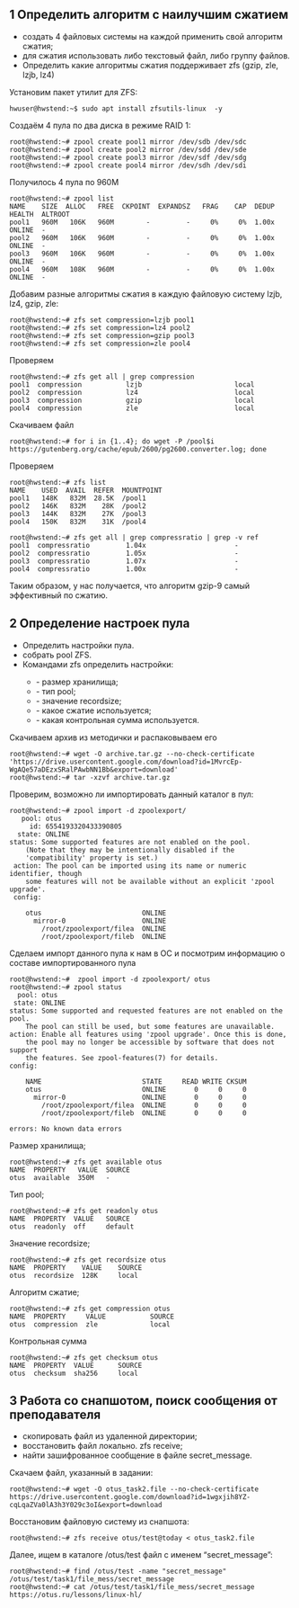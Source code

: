 ## 1 Определить алгоритм с наилучшим сжатием
<ul>
   <li>создать 4 файловых системы на каждой применить свой алгоритм сжатия;</li>
   <li>для сжатия использовать либо текстовый файл, либо группу файлов.</li>
   <li>Определить какие алгоритмы сжатия поддерживает zfs (gzip, zle, lzjb, lz4)</li>
</ul>

Установим пакет утилит для ZFS:
```
hwuser@hwstend:~$ sudo apt install zfsutils-linux  -y
```
Создаём 4 пула по два диска в режиме RAID 1:
```
root@hwstend:~# zpool create pool1 mirror /dev/sdb /dev/sdc
root@hwstend:~# zpool create pool2 mirror /dev/sdd /dev/sde
root@hwstend:~# zpool create pool3 mirror /dev/sdf /dev/sdg
root@hwstend:~# zpool create pool4 mirror /dev/sdh /dev/sdi

```
Получилось 4 пула по 960М
```
root@hwstend:~# zpool list
NAME    SIZE  ALLOC   FREE  CKPOINT  EXPANDSZ   FRAG    CAP  DEDUP    HEALTH  ALTROOT
pool1   960M   106K   960M        -         -     0%     0%  1.00x    ONLINE  -
pool2   960M   106K   960M        -         -     0%     0%  1.00x    ONLINE  -
pool3   960M   106K   960M        -         -     0%     0%  1.00x    ONLINE  -
pool4   960M   108K   960M        -         -     0%     0%  1.00x    ONLINE  -

```
Добавим разные алгоритмы сжатия в каждую файловую систему lzjb, lz4, gzip, zle:
```
root@hwstend:~# zfs set compression=lzjb pool1
root@hwstend:~# zfs set compression=lz4 pool2
root@hwstend:~# zfs set compression=gzip pool3
root@hwstend:~# zfs set compression=zle pool4

```
Проверяем
```
root@hwstend:~# zfs get all | grep compression
pool1  compression           lzjb                       local
pool2  compression           lz4                        local
pool3  compression           gzip                       local
pool4  compression           zle                        local

```
Скачиваем файл
```
root@hwstend:~# for i in {1..4}; do wget -P /pool$i https://gutenberg.org/cache/epub/2600/pg2600.converter.log; done
```
Проверяем
```
root@hwstend:~# zfs list 
NAME    USED  AVAIL  REFER  MOUNTPOINT
pool1   148K   832M  28.5K  /pool1
pool2   146K   832M    28K  /pool2
pool3   144K   832M    27K  /pool3
pool4   150K   832M    31K  /pool4

root@hwstend:~# zfs get all | grep compressratio | grep -v ref
pool1  compressratio         1.04x                      -
pool2  compressratio         1.05x                      -
pool3  compressratio         1.07x                      -
pool4  compressratio         1.00x                      -

```
Таким образом, у нас получается, что алгоритм gzip-9 самый эффективный по сжатию. 
## 2 Определение настроек пула
<ul>
   <li>Определить настройки пула.</li>
   <li>собрать pool ZFS.</li>
   <li>Командами zfs определить настройки:</li>
   <ul>
      <li>- размер хранилища;</li>
      <li>- тип pool;</li>
      <li>- значение recordsize;</li>
      <li> - какое сжатие используется;</li>
      <li>- какая контрольная сумма используется.</li>
   </ul>
</ul>

<p>Скачиваем архив из методички и распаковываем его</p>

```
root@hwstend:~# wget -O archive.tar.gz --no-check-certificate 'https://drive.usercontent.google.com/download?id=1MvrcEp-WgAQe57aDEzxSRalPAwbNN1Bb&export=download'
root@hwstend:~# tar -xzvf archive.tar.gz
```
<p>Проверим, возможно ли импортировать данный каталог в пул:</p>

```
root@hwstend:~# zpool import -d zpoolexport/
   pool: otus
     id: 6554193320433390805
  state: ONLINE
status: Some supported features are not enabled on the pool.
	(Note that they may be intentionally disabled if the
	'compatibility' property is set.)
 action: The pool can be imported using its name or numeric identifier, though
	some features will not be available without an explicit 'zpool upgrade'.
 config:

	otus                         ONLINE
	  mirror-0                   ONLINE
	    /root/zpoolexport/filea  ONLINE
	    /root/zpoolexport/fileb  ONLINE

```
<p>Сделаем импорт данного пула к нам в ОС и посмотрим информацию о составе импортированного пула</p>

```
root@hwstend:~#  zpool import -d zpoolexport/ otus
root@hwstend:~# zpool status
  pool: otus
 state: ONLINE
status: Some supported and requested features are not enabled on the pool.
	The pool can still be used, but some features are unavailable.
action: Enable all features using 'zpool upgrade'. Once this is done,
	the pool may no longer be accessible by software that does not support
	the features. See zpool-features(7) for details.
config:

	NAME                         STATE     READ WRITE CKSUM
	otus                         ONLINE       0     0     0
	  mirror-0                   ONLINE       0     0     0
	    /root/zpoolexport/filea  ONLINE       0     0     0
	    /root/zpoolexport/fileb  ONLINE       0     0     0

errors: No known data errors

```
<p>Размер хранилища;</p>

```
root@hwstend:~# zfs get available otus
NAME  PROPERTY   VALUE  SOURCE
otus  available  350M   -

```

<p>Тип pool;</p>

```
root@hwstend:~# zfs get readonly otus
NAME  PROPERTY  VALUE   SOURCE
otus  readonly  off     default
```

<p>Значение recordsize;</p>

```
root@hwstend:~# zfs get recordsize otus
NAME  PROPERTY    VALUE    SOURCE
otus  recordsize  128K     local

```

<p>Алгоритм сжатие;</p>

```
root@hwstend:~# zfs get compression otus
NAME  PROPERTY     VALUE           SOURCE
otus  compression  zle             local
```
<p>Контрольная сумма</p>

```
root@hwstend:~# zfs get checksum otus
NAME  PROPERTY  VALUE      SOURCE
otus  checksum  sha256     local
```
## 3 Работа со снапшотом, поиск сообщения от преподавателя
<ul>
	<li>скопировать файл из удаленной директории;</li>
	<li>восстановить файл локально. zfs receive;</li>
	<li>найти зашифрованное сообщение в файле secret_message.</li>
</ul>
	


<p>Скачаем файл, указанный в задании:</p>

```
root@hwstend:~# wget -O otus_task2.file --no-check-certificate https://drive.usercontent.google.com/download?id=1wgxjih8YZ-cqLqaZVa0lA3h3Y029c3oI&export=download
```

<p>Восстановим файловую систему из снапшота:</p>

```
root@hwstend:~# zfs receive otus/test@today < otus_task2.file
```

<p>Далее, ищем в каталоге /otus/test файл с именем “secret_message”:</p>

```
root@hwstend:~# find /otus/test -name "secret_message"
/otus/test/task1/file_mess/secret_message
root@hwstend:~# cat /otus/test/task1/file_mess/secret_message 
https://otus.ru/lessons/linux-hl/

```
